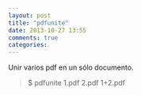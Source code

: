 ```yaml
---
layout: post
title: "pdfunite"
date: 2013-10-27 13:55
comments: true
categories: 
---
```

Unir varios pdf en un sólo documento.

>$ pdfunite 1.pdf 2.pdf 1+2.pdf

